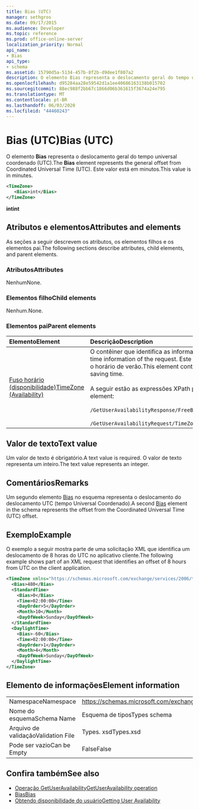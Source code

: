 ```yaml
---
title: Bias (UTC)
manager: sethgros
ms.date: 09/17/2015
ms.audience: Developer
ms.topic: reference
ms.prod: office-online-server
localization_priority: Normal
api_name:
- Bias
api_type:
- schema
ms.assetid: 15790d5a-5134-457b-8f2b-d9dee1f807a2
description: O elemento Bias representa o deslocamento geral do tempo universal coordenado (UTC). Este valor está em minutos.
ms.openlocfilehash: d95284aa28e59542d1a1ee40686163138b015702
ms.sourcegitcommit: 88ec988f2bb67c1866d06b361615f3674a24e795
ms.translationtype: MT
ms.contentlocale: pt-BR
ms.lasthandoff: 06/03/2020
ms.locfileid: "44460243"
---
```

# <a name="bias-utc"></a><span data-ttu-id="3dc68-104">Bias (UTC)</span><span class="sxs-lookup"><span data-stu-id="3dc68-104">Bias (UTC)</span></span>

<span data-ttu-id="3dc68-105">O elemento **Bias** representa o deslocamento geral do tempo universal coordenado (UTC).</span><span class="sxs-lookup"><span data-stu-id="3dc68-105">The **Bias** element represents the general offset from Coordinated Universal Time (UTC).</span></span> <span data-ttu-id="3dc68-106">Este valor está em minutos.</span><span class="sxs-lookup"><span data-stu-id="3dc68-106">This value is in minutes.</span></span> 
  
```xml
<TimeZone>
   <Bias>int</Bias>
</TimeZone>
```

<span data-ttu-id="3dc68-107">**int**</span><span class="sxs-lookup"><span data-stu-id="3dc68-107">**int**</span></span>

## <a name="attributes-and-elements"></a><span data-ttu-id="3dc68-108">Atributos e elementos</span><span class="sxs-lookup"><span data-stu-id="3dc68-108">Attributes and elements</span></span>

<span data-ttu-id="3dc68-109">As seções a seguir descrevem os atributos, os elementos filhos e os elementos pai.</span><span class="sxs-lookup"><span data-stu-id="3dc68-109">The following sections describe attributes, child elements, and parent elements.</span></span>
  
### <a name="attributes"></a><span data-ttu-id="3dc68-110">Atributos</span><span class="sxs-lookup"><span data-stu-id="3dc68-110">Attributes</span></span>

<span data-ttu-id="3dc68-111">Nenhum</span><span class="sxs-lookup"><span data-stu-id="3dc68-111">None.</span></span>
  
### <a name="child-elements"></a><span data-ttu-id="3dc68-112">Elementos filho</span><span class="sxs-lookup"><span data-stu-id="3dc68-112">Child elements</span></span>

<span data-ttu-id="3dc68-113">Nenhum.</span><span class="sxs-lookup"><span data-stu-id="3dc68-113">None.</span></span>
  
### <a name="parent-elements"></a><span data-ttu-id="3dc68-114">Elementos pai</span><span class="sxs-lookup"><span data-stu-id="3dc68-114">Parent elements</span></span>

|<span data-ttu-id="3dc68-115">**Elemento**</span><span class="sxs-lookup"><span data-stu-id="3dc68-115">**Element**</span></span>|<span data-ttu-id="3dc68-116">**Descrição**</span><span class="sxs-lookup"><span data-stu-id="3dc68-116">**Description**</span></span>|
|:-----|:-----|
|[<span data-ttu-id="3dc68-117">Fuso horário (disponibilidade)</span><span class="sxs-lookup"><span data-stu-id="3dc68-117">TimeZone (Availability)</span></span>](timezone-availability.md) <br/> | <span data-ttu-id="3dc68-118">O contêiner que identifica as informações de data e hora da solicitação.</span><span class="sxs-lookup"><span data-stu-id="3dc68-118">The container that identifies the date-time information of the request.</span></span> <span data-ttu-id="3dc68-119">Este elemento contém informações sobre a transição entre o horário padrão e o horário de verão.</span><span class="sxs-lookup"><span data-stu-id="3dc68-119">This element contains information about the transition between standard time and daylight saving time.</span></span>  <br/><br/><span data-ttu-id="3dc68-120">A seguir estão as expressões XPath para este elemento:</span><span class="sxs-lookup"><span data-stu-id="3dc68-120">The following are the XPath expressions to this element:</span></span><br/><br/>   `/GetUserAvailabilityResponse/FreeBusyResponseArray/FreeBusyResponse/FreeBusyView/WorkingHours/TimeZone` <br/><br/>`/GetUserAvailabilityRequest/TimeZone` <br/> |
   
## <a name="text-value"></a><span data-ttu-id="3dc68-121">Valor de texto</span><span class="sxs-lookup"><span data-stu-id="3dc68-121">Text value</span></span>

<span data-ttu-id="3dc68-122">Um valor de texto é obrigatório.</span><span class="sxs-lookup"><span data-stu-id="3dc68-122">A text value is required.</span></span> <span data-ttu-id="3dc68-123">O valor de texto representa um inteiro.</span><span class="sxs-lookup"><span data-stu-id="3dc68-123">The text value represents an integer.</span></span>
  
## <a name="remarks"></a><span data-ttu-id="3dc68-124">Comentários</span><span class="sxs-lookup"><span data-stu-id="3dc68-124">Remarks</span></span>

<span data-ttu-id="3dc68-125">Um segundo elemento [Bias](bias.md) no esquema representa o deslocamento do deslocamento UTC (tempo Universal Coordenado).</span><span class="sxs-lookup"><span data-stu-id="3dc68-125">A second [Bias](bias.md) element in the schema represents the offset from the Coordinated Universal Time (UTC) offset.</span></span> 
  
## <a name="example"></a><span data-ttu-id="3dc68-126">Exemplo</span><span class="sxs-lookup"><span data-stu-id="3dc68-126">Example</span></span>

<span data-ttu-id="3dc68-127">O exemplo a seguir mostra parte de uma solicitação XML que identifica um deslocamento de 8 horas do UTC no aplicativo cliente.</span><span class="sxs-lookup"><span data-stu-id="3dc68-127">The following example shows part of an XML request that identifies an offset of 8 hours from UTC on the client application.</span></span>
  
```xml
<TimeZone xmlns="https://schemas.microsoft.com/exchange/services/2006/types">
  <Bias>480</Bias>
  <StandardTime>
    <Bias>0</Bias>
    <Time>02:00:00</Time>
    <DayOrder>5</DayOrder>
    <Month>10</Month>
    <DayOfWeek>Sunday</DayOfWeek>
  </StandardTime>
  <DaylightTime>
    <Bias>-60</Bias>
    <Time>02:00:00</Time>
    <DayOrder>1</DayOrder>
    <Month>4</Month>
    <DayOfWeek>Sunday</DayOfWeek>
  </DaylightTime>
</TimeZone>
```

## <a name="element-information"></a><span data-ttu-id="3dc68-128">Elemento de informações</span><span class="sxs-lookup"><span data-stu-id="3dc68-128">Element information</span></span>

|||
|:-----|:-----|
|<span data-ttu-id="3dc68-129">Namespace</span><span class="sxs-lookup"><span data-stu-id="3dc68-129">Namespace</span></span>  <br/> |https://schemas.microsoft.com/exchange/services/2006/types  <br/> |
|<span data-ttu-id="3dc68-130">Nome do esquema</span><span class="sxs-lookup"><span data-stu-id="3dc68-130">Schema Name</span></span>  <br/> |<span data-ttu-id="3dc68-131">Esquema de tipos</span><span class="sxs-lookup"><span data-stu-id="3dc68-131">Types schema</span></span>  <br/> |
|<span data-ttu-id="3dc68-132">Arquivo de validação</span><span class="sxs-lookup"><span data-stu-id="3dc68-132">Validation File</span></span>  <br/> |<span data-ttu-id="3dc68-133">Types. xsd</span><span class="sxs-lookup"><span data-stu-id="3dc68-133">Types.xsd</span></span>  <br/> |
|<span data-ttu-id="3dc68-134">Pode ser vazio</span><span class="sxs-lookup"><span data-stu-id="3dc68-134">Can be Empty</span></span>  <br/> |<span data-ttu-id="3dc68-135">False</span><span class="sxs-lookup"><span data-stu-id="3dc68-135">False</span></span>  <br/> |
   
## <a name="see-also"></a><span data-ttu-id="3dc68-136">Confira também</span><span class="sxs-lookup"><span data-stu-id="3dc68-136">See also</span></span>

- [<span data-ttu-id="3dc68-137">Operação GetUserAvailability</span><span class="sxs-lookup"><span data-stu-id="3dc68-137">GetUserAvailability operation</span></span>](getuseravailability-operation.md)  
- [<span data-ttu-id="3dc68-138">Bias</span><span class="sxs-lookup"><span data-stu-id="3dc68-138">Bias</span></span>](bias.md)
- [<span data-ttu-id="3dc68-139">Obtendo disponibilidade do usuário</span><span class="sxs-lookup"><span data-stu-id="3dc68-139">Getting User Availability</span></span>](https://msdn.microsoft.com/library/d4133fcb-9b0f-4e6b-aadf-a389da83516a%28Office.15%29.aspx)

